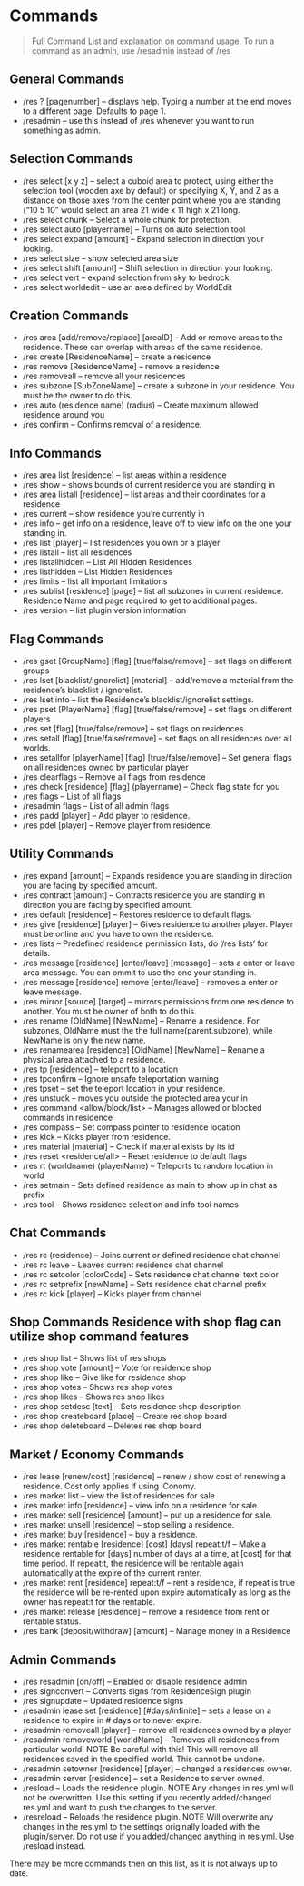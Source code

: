 # Commands

> Full Command List and explanation on command usage. To run a command as an admin, use /resadmin instead of /res

## General Commands

*    /res ? [pagenumber] – displays help. Typing a number at the end moves to a different page. Defaults to page 1.
*    /resadmin – use this instead of /res whenever you want to run something as admin.

## Selection Commands

*    /res select [x y z] – select a cuboid area to protect, using either the selection tool (wooden axe by default) or specifying X, Y, and Z as a distance on those axes from the center point where you are standing (“10 5 10” would select an area 21 wide x 11 high x 21 long.
*    /res select chunk – Select a whole chunk for protection.
*    /res select auto [playername] – Turns on auto selection tool
*    /res select expand [amount] – Expand selection in direction your looking.
*    /res select size – show selected area size
*    /res select shift [amount] – Shift selection in direction your looking.
*    /res select vert – expand selection from sky to bedrock
*    /res select worldedit – use an area defined by WorldEdit

## Creation Commands

*    /res area [add/remove/replace] [areaID] – Add or remove areas to the residence. These can overlap with areas of the same residence.
*    /res create [ResidenceName] – create a residence
*    /res remove [ResidenceName] – remove a residence
*    /res removeall – remove all your residences
*    /res subzone [SubZoneName] – create a subzone in your residence. You must be the owner to do this.
*    /res auto (residence name) (radius) – Create maximum allowed residence around you
*    /res confirm – Confirms removal of a residence.

## Info Commands

*    /res area list [residence] – list areas within a residence
*    /res show – shows bounds of current residence you are standing in
*    /res area listall [residence] – list areas and their coordinates for a residence
*    /res current – show residence you’re currently in
*    /res info – get info on a residence, leave off to view info on the one your standing in.
*    /res list [player] – list residences you own or a player
*    /res listall – list all residences
*    /res listallhidden – List All Hidden Residences
*    /res listhidden – List Hidden Residences
*    /res limits – list all important limitations
*    /res sublist [residence] [page] – list all subzones in current residence. Residence Name and page required to get to additional pages.
*    /res version – list plugin version information

## Flag Commands

*    /res gset [GroupName] [flag] [true/false/remove] – set flags on different groups
*    /res lset [blacklist/ignorelist] [material] – add/remove a material from the residence’s blacklist / ignorelist.
*    /res lset info – list the Residence’s blacklist/ignorelist settings.
*    /res pset [PlayerName] [flag] [true/false/remove] – set flags on different players
*    /res set [flag] [true/false/remove] – set flags on residences.
*    /res setall [flag] [true/false/remove] – set flags on all residences over all worlds.
*    /res setallfor [playerName] [flag] [true/false/remove] – Set general flags on all residences owned by particular player
*    /res clearflags – Remove all flags from residence
*    /res check [residence] [flag] (playername) – Check flag state for you
*    /res flags – List of all flags
*    /resadmin flags – List of all admin flags
*    /res padd [player] – Add player to residence.
*    /res pdel [player] – Remove player from residence.

## Utility Commands

*    /res expand [amount] – Expands residence you are standing in direction you are facing by specified amount.
*    /res contract [amount] – Contracts residence you are standing in direction you are facing by specified amount.
*    /res default [residence] – Restores residence to default flags.
*    /res give [residence] [player] – Gives residence to another player. Player must be online and you have to own the residence.
*    /res lists – Predefined residence permission lists, do ‘/res lists’ for details.
*    /res message [residence] [enter/leave] [message] – sets a enter or leave area message. You can ommit to use the one your standing in.
*    /res message [residence] remove [enter/leave] – removes a enter or leave message.
*    /res mirror [source] [target] – mirrors permissions from one residence to another. You must be owner of both to do this.
*    /res rename [OldName] [NewName] – Rename a residence. For subzones, OldName must the the full name(parent.subzone), while NewName is only the new name.
*    /res renamearea [residence] [OldName] [NewName] – Rename a physical area attached to a residence.
*    /res tp [residence] – teleport to a location
*    /res tpconfirm – Ignore unsafe teleportation warning
*    /res tpset – set the teleport location in your residence.
*    /res unstuck – moves you outside the protected area your in
*    /res command <allow/block/list> – Manages allowed or blocked commands in residence
*    /res compass – Set compass pointer to residence location
*    /res kick – Kicks player from residence.
*    /res material [material] – Check if material exists by its id
*    /res reset <residence/all> – Reset residence to default flags
*    /res rt (worldname) (playerName) – Teleports to random location in world
*    /res setmain – Sets defined residence as main to show up in chat as prefix
*    /res tool – Shows residence selection and info tool names

## Chat Commands

*    /res rc (residence) – Joins current or defined residence chat channel
*    /res rc leave – Leaves current residence chat channel
*    /res rc setcolor [colorCode] – Sets residence chat channel text color
*    /res rc setprefix [newName] – Sets residence chat channel prefix
*    /res rc kick [player] – Kicks player from channel

## Shop Commands Residence with shop flag can utilize shop command features

*    /res shop list – Shows list of res shops
*    /res shop vote [amount] – Vote for residence shop
*    /res shop like – Give like for residence shop
*    /res shop votes – Shows res shop votes
*    /res shop likes – Shows res shop likes
*    /res shop setdesc [text] – Sets residence shop description
*    /res shop createboard [place] – Create res shop board
*    /res shop deleteboard – Deletes res shop board

## Market / Economy Commands

*    /res lease [renew/cost] [residence] – renew / show cost of renewing a residence. Cost only applies if using iConomy.
*    /res market list – view the list of residences for sale
*    /res market info [residence] – view info on a residence for sale.
*    /res market sell [residence] [amount] – put up a residence for sale.
*    /res market unsell [residence] – stop selling a residence.
*    /res market buy [residence] – buy a residence.
*    /res market rentable [residence] [cost] [days] repeat:t/f – Make a residence rentable for [days] number of days at a time, at [cost] for that time period. If repeat:t, the residence will be rentable again automatically at the expire of the current renter.
*    /res market rent [residence] repeat:t/f – rent a residence, if repeat is true the residence will be re-rented upon expire automatically as long as the owner has repeat:t for the rentable.
*    /res market release [residence] – remove a residence from rent or rentable status.
*    /res bank [deposit/withdraw] [amount] – Manage money in a Residence

## Admin Commands

*    /res resadmin [on/off] – Enabled or disable residence admin
*    /res signconvert – Converts signs from ResidenceSign plugin
*    /res signupdate – Updated residence signs
*    /resadmin lease set [residence] [#days/infinite] – sets a lease on a residence to expire in # days or to never expire.
*    /resadmin removeall [player] – remove all residences owned by a player
*    /resadmin removeworld [worldName] – Removes all residences from particular world. NOTE Be careful with this! This will remove all residences saved in the specified world. This cannot be undone.
*    /resadmin setowner [residence] [player] – changed a residences owner.
*    /resadmin server [residence] – set a Residence to server owned.
*    /resload – Loads the residence plugin. NOTE Any changes in res.yml will not be overwritten. Use this setting if you recently added/changed res.yml and want to push the changes to the server.
*    /resreload – Reloads the residence plugin. NOTE Will overwrite any changes in the res.yml to the settings originally loaded with the plugin/server. Do not use if you added/changed anything in res.yml. Use /resload instead.

There may be more commands then on this list, as it is not always up to date.
